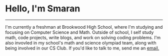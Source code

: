 <h1>Hello, I'm Smaran</h1>
<hr>
<p>I'm currently a freshman at Brookwood High School, where I'm studying and focusing on Computer Science and Math. Outside of school, I self study math, code projects, write blogs, and work on solving coding problems. I'm also invovled in my school's math and science olympiad team, along with being involved in our CS Club. If you'd like to talk to me, send me an <a href="mailto:timsmaran20@gmail.com" target="_blank">email.</a></p>
